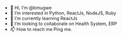 - 👋 Hi, I’m @bmugwe
- 👀 I’m interested in Python, ReactJs, NodeJS, Ruby
- 🌱 I’m currently learning ReactJs
- 💞️ I’m looking to collaborate on Health System, ERP
- 📫 How to reach me Ping me.

<!---
bmugwe/bmugwe is a ✨ special ✨ repository because its `README.md` (this file) appears on your GitHub profile.
You can click the Preview link to take a look at your changes.
--->
